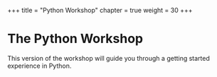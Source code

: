 +++
title = "Python Workshop"
chapter = true
weight = 30
+++

# The Python Workshop

This version of the workshop will guide you through a getting started experience in Python.

